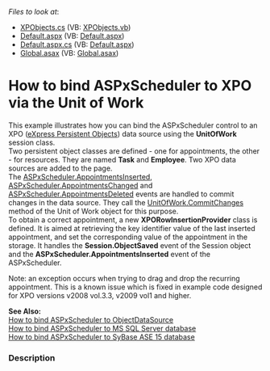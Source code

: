<!-- default file list -->
*Files to look at*:

* [XPObjects.cs](./CS/WebSite/App_Code/XPObjects.cs) (VB: [XPObjects.vb](./VB/WebSite/App_Code/XPObjects.vb))
* [Default.aspx](./CS/WebSite/Default.aspx) (VB: [Default.aspx](./VB/WebSite/Default.aspx))
* [Default.aspx.cs](./CS/WebSite/Default.aspx.cs) (VB: [Default.aspx](./VB/WebSite/Default.aspx))
* [Global.asax](./CS/WebSite/Global.asax) (VB: [Global.asax](./VB/WebSite/Global.asax))
<!-- default file list end -->
# How to bind ASPxScheduler to XPO via the Unit of Work


<p>This example illustrates how you can bind the ASPxScheduler control to an XPO (<a href="http://documentation.devexpress.com/#XPO/CustomDocument2065">eXpress Persistent Objects</a>) data source using the <strong>UnitOfWork</strong> session class. <br />
Two persistent object classes are defined - one for appointments, the other - for resources. They are named <strong>Task</strong> and <strong>Employee</strong>. Two XPO data sources are added to the page.<br />
The <a href="http://documentation.devexpress.com/#AspNet/DevExpressWebASPxSchedulerASPxScheduler_AppointmentsInsertedtopic">ASPxScheduler.AppointmentsInserted</a>, <a href="http://documentation.devexpress.com/#AspNet/DevExpressWebASPxSchedulerASPxScheduler_AppointmentsChangedtopic">ASPxScheduler.AppointmentsChanged</a> and <a href="http://documentation.devexpress.com/#AspNet/DevExpressWebASPxSchedulerASPxScheduler_AppointmentsDeletedtopic">ASPxScheduler.AppointmentsDeleted</a> events are handled to commit changes in the data source. They call the <a href="http://documentation.devexpress.com/#XPO/DevExpressXpoUnitOfWork_CommitChangestopic">UnitOfWork.CommitChanges</a> method of the Unit of Work object for this purpose.<br />
To obtain a correct appointment, a new <strong>XPORowInsertionProvider</strong> class is defined. It is aimed at retrieving the key identifier value of the last inserted appointment, and set the corresponding value of the appointment in the storage. It handles the <strong>Session.ObjectSaved</strong> event of the Session object and the <strong>ASPxScheduler.AppointmentsInserted</strong> event of the ASPxScheduler.</p><p>Note: an exception occurs when trying to drag and drop the recurring appointment. This is a known issue which is fixed in example code designed for XPO versions  v2008 vol.3.3, v2009 vol1  and higher.</p><p><strong>See Also:</strong><br />
<a href="https://www.devexpress.com/Support/Center/p/K18043">How to bind ASPxScheduler to ObjectDataSource</a><br />
<a href="https://www.devexpress.com/Support/Center/p/E215">How to bind ASPxScheduler to MS SQL Server database</a><br />
<a href="https://www.devexpress.com/Support/Center/p/E409">How to bind ASPxScheduler to SyBase ASE 15 database</a></p>


<h3>Description</h3>

<p><br />
</p>

<br/>


